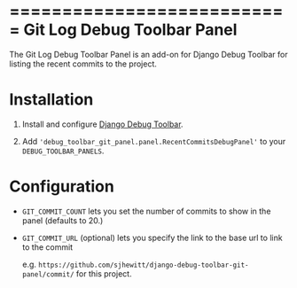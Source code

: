 ===========================
Git Log Debug Toolbar Panel
===========================

The Git Log Debug Toolbar Panel is an add-on for Django Debug Toolbar for 
listing the recent commits to the project.


Installation
============

1. Install and configure [Django Debug Toolbar](https://github.com/django-debug-toolbar/django-debug-toolbar>).

2. Add ``'debug_toolbar_git_panel.panel.RecentCommitsDebugPanel'`` to your ``DEBUG_TOOLBAR_PANELS``.


Configuration
=============

- ``GIT_COMMIT_COUNT`` lets you set the number of commits to show in the panel (defaults to 20.)

- ``GIT_COMMIT_URL`` (optional) lets you specify the link to the base url to link to the commit
  
  e.g. ``https://github.com/sjhewitt/django-debug-toolbar-git-panel/commit/`` for this project.
